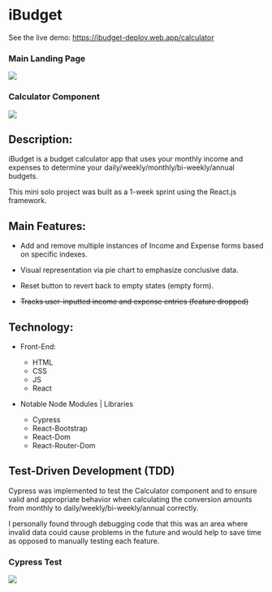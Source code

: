 # iBudget

See the live demo: https://ibudget-deploy.web.app/calculator

### Main Landing Page
![](iBudget-main.gif)

### Calculator Component
![](iBudget-calc.gif)

## Description:

iBudget is a budget calculator app that uses your monthly income and expenses to determine your daily/weekly/monthly/bi-weekly/annual budgets.

This mini solo project was built as a 1-week sprint using the React.js framework.

## Main Features:

- Add and remove multiple instances of Income and Expense forms based on specific indexes.

- Visual representation via pie chart to emphasize conclusive data.

- Reset button to revert back to empty states (empty form).

- ~~Tracks user-inputted income and expense entries (feature dropped)~~


## Technology:

- Front-End:
  - HTML
  - CSS
  - JS
  - React

- Notable Node Modules | Libraries
  - Cypress
  - React-Bootstrap
  - React-Dom
  - React-Router-Dom

## Test-Driven Development (TDD)

Cypress was implemented to test the Calculator component and to ensure valid and appropriate behavior when calculating the conversion amounts from monthly to daily/weekly/bi-weekly/annual correctly. 

I personally found through debugging code that this was an area where invalid data could cause problems in the future and would help to save time as opposed to manually testing each feature.

### Cypress Test
![](iBudget-cypress.gif)
